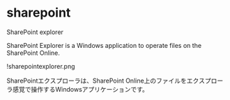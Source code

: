 # sharepoint

SharePoint explorer

SharePoint Explorer is a Windows application to operate files on the SharePoint Online.

!sharepointexplorer.png

SharePointエクスプローラは、SharePoint Online上のファイルをエクスプローラ感覚で操作するWindowsアプリケーションです。

